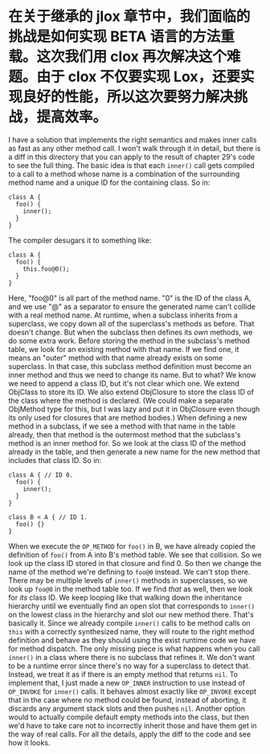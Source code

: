 # 在关于继承的 jlox 章节中，我们面临的挑战是如何实现 BETA 语言的方法重载。这次我们用 clox 再次解决这个难题。由于 clox 不仅要实现 Lox，还要实现良好的性能，所以这次要努力解决挑战，提高效率。

I have a solution that implements the right semantics and makes inner calls as fast as any other method call. I won't walk through it in detail, but there is a diff in this directory that you can apply to the result of chapter 29's code to see the full thing. The basic idea is that each `inner()` call gets compiled to a call to a method whose name is a combination of the surrounding method name and a unique ID for the containing class. So in:

```lox
class A {
  foo() {
    inner();
  }
}
```

The compiler desugars it to something like:

```lox
class A {
  foo() {
    this.foo@0();
  }
}
```

Here, "foo@0" is all part of the method name. "0" is the ID of the class A, and we use "@" as a separator to ensure the generated name can't collide with a real method name. At runtime, when a subclass inherits from a superclass, we copy down all of the superclass's methods as before. That doesn't change. But when the subclass then defines its _own_ methods, we do some extra work. Before storing the method in the subclass's method table, we look for an existing method with that name. If we find one, it means an "outer" method with that name already exists on some superclass. In that case, this subclass method definition must become an inner method and thus we need to change its name. But to what? We know we need to append a class ID, but it's not clear which one. We extend ObjClass to store its ID. We also extend ObjClosure to store the class ID of the class where the method is declared. (We could make a separate ObjMethod type for this, but I was lazy and put it in ObjClosure even though its only used for closures that are method bodies.) When defining a new method in a subclass, if we see a method with that name in the table already, then that method is the outermost method that the subclass's method is an inner method for. So we look at the class ID of the method already in the table, and then generate a new name for the new method that includes that class ID. So in:

```lox
class A { // ID 0.
  foo() {
    inner();
  }
}

class B < A { // ID 1.
  foo() {}
}
```

When we execute the `OP_METHOD` for `foo()` in B, we have already copied the definition of `foo()` from A into B's method table. We see that collision. So we look up the class ID stored in that closure and find 0. So then we change the name of the method we're defining to `foo@0` instead. We can't stop there. There may be multiple levels of `inner()` methods in superclasses, so we look up `foo@0` in the method table too. If we find _that_ as well, then we look for _its_ class ID. We keep looping like that walking down the inheritance hierarchy until we eventually find an open slot that corresponds to `inner()` on the lowest class in the hierarchy and slot our new method there. That's basically it. Since we already compile `inner()` calls to be method calls on `this` with a correctly synthesized name, they will route to the right method definition and behave as they should using the exist runtime code we have for method dispatch. The only missing piece is what happens when you call `inner()` in a class where there is no subclass that refines it. We don't want to be a runtime error since there's no way for a superclass to detect that. Instead, we treat it as if there is an empty method that returns `nil`. To implement that, I just made a new `OP_INNER` instruction to use instead of `OP_INVOKE` for `inner()` calls. It behaves almost exactly like `OP_INVOKE` except that in the case where no method could be found, instead of aborting, it discards any argument stack slots and then pushes `nil`. Another option would to actually compile default empty methods into the class, but then we'd have to take care not to incorrectly inherit those and have them get in the way of real calls. For all the details, apply the diff to the code and see how it looks.
